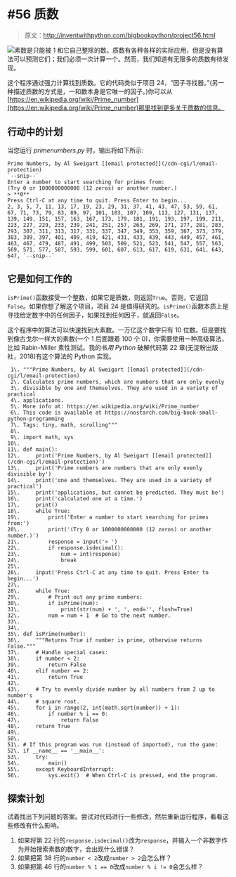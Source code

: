 # #56 质数

> 原文：<http://inventwithpython.com/bigbookpython/project56.html>

![](../Images/9d995d63aaead72cad01120081eb8f75.png)素数是只能被 1 和它自己整除的数。质数有各种各样的实际应用，但是没有算法可以预测它们；我们必须一次计算一个。然而，我们知道有无限多的质数有待发现。

这个程序通过强力计算找到质数。它的代码类似于项目 24，“因子寻找器。”(另一种描述质数的方式是，一和数本身是它唯一的因子。)你可以从[https://en.wikipedia.org/wiki/Prime_number](https://en.wikipedia.org/wiki/Prime_number)那里找到更多关于质数的信息。

## 行动中的计划

当您运行 *primenumbers.py* 时，输出将如下所示:

```
Prime Numbers, by Al Sweigart [[email protected]](/cdn-cgi/l/email-protection)
`--snip--`
Enter a number to start searching for primes from:
(Try 0 or 1000000000000 (12 zeros) or another number.)
> **0**
Press Ctrl-C at any time to quit. Press Enter to begin...
2, 3, 5, 7, 11, 13, 17, 19, 23, 29, 31, 37, 41, 43, 47, 53, 59, 61, 67, 71, 73, 79, 83, 89, 97, 101, 103, 107, 109, 113, 127, 131, 137, 139, 149, 151, 157, 163, 167, 173, 179, 181, 191, 193, 197, 199, 211, 223, 227, 229, 233, 239, 241, 251, 257, 263, 269, 271, 277, 281, 283, 293, 307, 311, 313, 317, 331, 337, 347, 349, 353, 359, 367, 373, 379, 383, 389, 397, 401, 409, 419, 421, 431, 433, 439, 443, 449, 457, 461, 463, 467, 479, 487, 491, 499, 503, 509, 521, 523, 541, 547, 557, 563, 569, 571, 577, 587, 593, 599, 601, 607, 613, 617, 619, 631, 641, 643, 647, `--snip--`
```

## 它是如何工作的

`isPrime()`函数接受一个整数，如果它是质数，则返回`True`。否则，它返回`False`。如果你想了解这个项目，项目 24 是值得研究的。`isPrime()`函数本质上是寻找给定数字中的任何因子，如果找到任何因子，就返回`False`。

这个程序中的算法可以快速找到大素数。一万亿这个数字只有 10 位数。但是要找到像古戈尔一样大的素数(一个 1 后面跟着 100 个 0)，你需要使用一种高级算法，比如 Rabin-Miller 素性测试。我的书*用 Python* 破解代码第 22 章(无淀粉出版社，2018)有这个算法的 Python 实现。

```
 1\. """Prime Numbers, by Al Sweigart [[email protected]](/cdn-cgi/l/email-protection)
 2\. Calculates prime numbers, which are numbers that are only evenly
 3\. divisible by one and themselves. They are used in a variety of practical
 4\. applications.
 5\. More info at: https://en.wikipedia.org/wiki/Prime_number
 6\. This code is available at https://nostarch.com/big-book-small-python-programming
 7\. Tags: tiny, math, scrolling"""
 8\. 
 9\. import math, sys
10\. 
11\. def main():
12\.     print('Prime Numbers, by Al Sweigart [[email protected]](/cdn-cgi/l/email-protection)')
13\.     print('Prime numbers are numbers that are only evenly divisible by')
14\.     print('one and themselves. They are used in a variety of practical')
15\.     print('applications, but cannot be predicted. They must be')
16\.     print('calculated one at a time.')
17\.     print()
18\.     while True:
19\.         print('Enter a number to start searching for primes from:')
20\.         print('(Try 0 or 1000000000000 (12 zeros) or another number.)')
21\.         response = input('> ')
22\.         if response.isdecimal():
23\.             num = int(response)
24\.             break
25\. 
26\.     input('Press Ctrl-C at any time to quit. Press Enter to begin...')
27\. 
28\.     while True:
29\.         # Print out any prime numbers:
30\.         if isPrime(num):
31\.             print(str(num) + ', ', end='', flush=True)
32\.         num = num + 1  # Go to the next number.
33\. 
34\. 
35\. def isPrime(number):
36\.     """Returns True if number is prime, otherwise returns False."""
37\.     # Handle special cases:
38\.     if number < 2:
39\.         return False
40\.     elif number == 2:
41\.         return True
42\. 
43\.     # Try to evenly divide number by all numbers from 2 up to number's
44\.     # square root.
45\.     for i in range(2, int(math.sqrt(number)) + 1):
46\.         if number % i == 0:
47\.             return False
48\.     return True
49\. 
50\. 
51\. # If this program was run (instead of imported), run the game:
52\. if __name__ == '__main__':
53\.     try:
54\.         main()
55\.     except KeyboardInterrupt:
56\.         sys.exit()  # When Ctrl-C is pressed, end the program. 
```

## 探索计划

试着找出下列问题的答案。尝试对代码进行一些修改，然后重新运行程序，看看这些修改有什么影响。

1.  如果将第 22 行的`response.isdecimal()`改为`response`，并输入一个非数字作为开始搜索素数的数字，会出现什么错误？
2.  如果把第 38 行的`number < 2`改成`number > 2`会怎么样？
3.  如果把第 46 行的`number % 1 == 0`改成`number % i != 0`会怎么样？